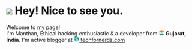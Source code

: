 <h1><img src="https://emojis.slackmojis.com/emojis/images/1531849430/4246/blob-sunglasses.gif?1531849430" width="30"/> Hey! Nice to see you.</h1>

<p>Welcome to my page! </br> I'm Manthan, Ethical hacking enthusiastic & a developer from <img src="india.png" width="14"/> <b>Gujarat, India</b>. I'm active blogger at <a href="https://www.techfornerdz.com"><img src="worldwide.png" width="14"> techfornerdz.com</a> </p>
